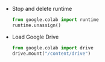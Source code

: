 




- Stop and delete runtime
  ```python
  from google.colab import runtime
  runtime.unassign()
  ```
- Load Google Drive
  ```python
  from google.colab import drive
  drive.mount("/content/drive")
  ```
